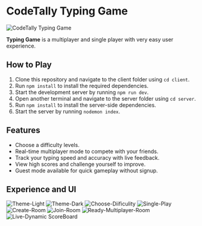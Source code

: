 # CodeTally Typing Game

![CodeTally Typing Game](https://github.com/UtkarshSaxenautk/CodeTally-TypingGame/assets/82103333/6cd657df-440a-4017-a3ce-68823d0ca8da)

**Typing Game** is a multiplayer and single player with very easy user experience.

## How to Play

1. Clone this repository and navigate to the client folder using `cd client`.
2. Run `npm install` to install the required dependencies.
3. Start the development server by running `npm run dev`.
4. Open another terminal and navigate to the server folder using `cd server`.
5. Run `npm install` to install the server-side dependencies.
6. Start the server by running `nodemon index`.

## Features

- Choose a difficulty levels.
- Real-time multiplayer mode to compete with your friends.
- Track your typing speed and accuracy with live feedback.
- View high scores and challenge yourself to improve.
- Guest mode available for quick gameplay without signup.

## Experience and UI

![Theme-Light](https://github.com/UtkarshSaxenautk/CodeTally-TypingGame/assets/82103333/f7d0297b-f487-4407-8711-6391f2d3935f)
![Theme-Dark](https://github.com/UtkarshSaxenautk/CodeTally-TypingGame/assets/82103333/6cd657df-440a-4017-a3ce-68823d0ca8da)
![Choose-Diificulity](https://github.com/UtkarshSaxenautk/CodeTally-TypingGame/assets/82103333/35c1faae-bbb7-4191-b364-adc15859b5f4)
![Single-Play](https://github.com/UtkarshSaxenautk/CodeTally-TypingGame/assets/82103333/fe7cd4b9-0646-446d-a9ea-ba2d068ca503)
![Create-Room](https://github.com/UtkarshSaxenautk/CodeTally-TypingGame/assets/82103333/d8b1a573-0da2-4a1b-a409-639bb4ee1bda)
![Join-Room](https://github.com/UtkarshSaxenautk/CodeTally-TypingGame/assets/82103333/0e54b970-3577-45e3-bff2-2d35bcd3db4f)
![Ready-Multiplayer-Room](https://github.com/UtkarshSaxenautk/CodeTally-TypingGame/assets/82103333/0cc18cf8-9e25-49ad-ae07-d67553c1f15e)
![Live-Dynamic ScoreBoard](https://github.com/UtkarshSaxenautk/CodeTally-TypingGame/assets/82103333/4490cdbc-dbc7-4db8-bc23-67a76611a984)
